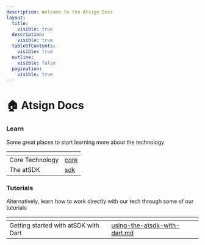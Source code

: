 ```yaml
---
description: Welcome to the Atsign Docs
layout:
  title:
    visible: true
  description:
    visible: true
  tableOfContents:
    visible: true
  outline:
    visible: false
  pagination:
    visible: true
---
```


# 🏠 Atsign Docs

### Learn

Some great places to start learning more about the technology

<table data-card-size="large" data-column-title-hidden data-view="cards"><thead><tr><th></th><th data-hidden data-card-target data-type="content-ref"></th></tr></thead><tbody><tr><td>Core Technology</td><td><a href="learn/core/">core</a></td></tr><tr><td>The atSDK</td><td><a href="learn/sdk/">sdk</a></td></tr></tbody></table>

### Tutorials

Alternatively, learn how to work directly with our tech through some of our tutorials

<table data-card-size="large" data-column-title-hidden data-view="cards"><thead><tr><th></th><th data-hidden data-card-target data-type="content-ref"></th></tr></thead><tbody><tr><td>Getting started with atSDK with Dart</td><td><a href="examples/atsdk-tutorial/using-the-atsdk-with-dart.md">using-the-atsdk-with-dart.md</a></td></tr></tbody></table>
